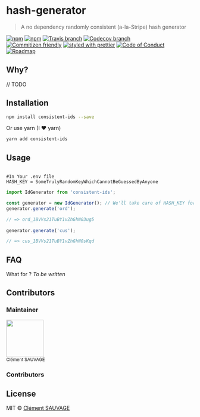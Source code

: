 # hash-generator

> A no dependency randomly consistent (a-la-Stripe) hash generator 

[![npm](https://img.shields.io/npm/v/consistent-ids.svg?style=flat-square)](https://www.npmjs.com/package/hash-generator)
[![npm](https://img.shields.io/npm/dt/consistent-ids.svg?style=flat-square)](https://npm-stat.com/charts.html?package=hash-generator&from=2016-04-01)
[![Travis branch](https://img.shields.io/travis/csauvage/consistent-ids-generator/master.svg?style=flat-square)](https://travis-ci.org/csauvage/hash-generator)
[![Codecov branch](https://img.shields.io/codecov/c/github/csauvage/consistent-ids-generator/master.svg?style=flat-square)](https://codecov.io/github/csauvage/hash-generator)
<br />
[![Commitizen friendly](https://img.shields.io/badge/commitizen-friendly-brightgreen.svg?style=flat-square)](http://commitizen.github.io/cz-cli/)
[![styled with prettier](https://img.shields.io/badge/styled_with-prettier-ff69b4.svg?style=flat-square)](https://github.com/prettier/prettier)
[![Code of Conduct](https://img.shields.io/badge/code%20of-conduct-ff69b4.svg?style=flat-square)](./other/code_of_conduct.md)
[![Roadmap](https://img.shields.io/badge/%F0%9F%93%94-roadmap-CD9523.svg?style=flat-square)](./other/roadmap.md)

## Why?

// TODO

## Installation

```sh 
npm install consistent-ids --save 
```
Or use yarn (I ❤️ yarn)

```sh 
yarn add consistent-ids
```

## Usage


```dotenv

#In Your .env file
HASH_KEY = SomeTrulyRandomKeyWhichCannotBeGuessedByAnyone

```

```js
import IdGenerator from 'consistent-ids';

const generator = new IdGenerator(); // We'll take care of HASH_KEY for you
generator.generate('ord');

// => ord_1BVVs21TuBY1vZhGhN03ug5
      
generator.generate('cus');

// => cus_1BVVs21TuBY1vZhGhN0sKqd

```




## FAQ

What for ? 
*To be written*


## Contributors

### Maintainer

<img src="http://cdn.clementsauvage.me/profile/2019/round_black.jpg" width="100px;"/><br /><sub>Clément SAUVAGE</sub>

### Contributors

## License

MIT &copy; [Clément SAUVAGE](https://clementsauvage.me)
